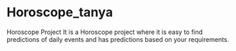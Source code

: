 # Horoscope_tanya
Horoscope Project
It is a Horoscope project where it is easy to find predictions of daily events and has predictions based on your requirements.

